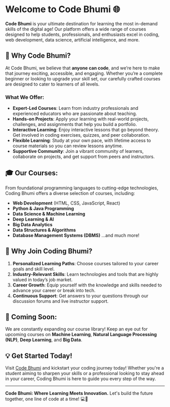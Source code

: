 # Welcome to **Code Bhumi** 🌐

**Code Bhumi** is your ultimate destination for learning the most in-demand skills of the digital age! Our platform offers a wide range of courses designed to help students, professionals, and enthusiasts excel in coding, web development, data science, artificial intelligence, and more.

## 🚀 **Why Code Bhumi?**

At Code Bhumi, we believe that **anyone can code**, and we’re here to make that journey exciting, accessible, and engaging. Whether you’re a complete beginner or looking to upgrade your skill set, our carefully crafted courses are designed to cater to learners of all levels.

### **What We Offer:**
- **Expert-Led Courses**: Learn from industry professionals and experienced educators who are passionate about teaching.
- **Hands-on Projects**: Apply your learning with real-world projects, challenges, and assignments that help you build a portfolio.
- **Interactive Learning**: Enjoy interactive lessons that go beyond theory. Get involved in coding exercises, quizzes, and peer collaboration.
- **Flexible Learning**: Study at your own pace, with lifetime access to course materials so you can review lessons anytime.
- **Supportive Community**: Join a vibrant community of learners, collaborate on projects, and get support from peers and instructors.

## 🎓 **Our Courses:**
From foundational programming languages to cutting-edge technologies, Coding Bhumi offers a diverse selection of courses, including:
- **Web Development** (HTML, CSS, JavaScript, React)
- **Python & Java Programming**
- **Data Science & Machine Learning**
- **Deep Learning & AI**
- **Big Data Analytics**
- **Data Structures & Algorithms**
- **Database Management Systems (DBMS)**
…and much more!

## 🌟 **Why Join Coding Bhumi?**

1. **Personalized Learning Paths**: Choose courses tailored to your career goals and skill level.
2. **Industry-Relevant Skills**: Learn technologies and tools that are highly valued in today’s job market.
3. **Career Growth**: Equip yourself with the knowledge and skills needed to advance your career or break into tech.
4. **Continuous Support**: Get answers to your questions through our discussion forums and live instructor support.

## 📅 **Coming Soon:**
We are constantly expanding our course library! Keep an eye out for upcoming courses on **Machine Learning**, **Natural Language Processing (NLP)**, **Deep Learning**, and **Big Data**.

## 💡 **Get Started Today!**
Visit [Code Bhumi](https://codingbhumi.com) and kickstart your coding journey today! Whether you're a student aiming to sharpen your skills or a professional looking to stay ahead in your career, Coding Bhumi is here to guide you every step of the way.

---

**Code Bhumi: Where Learning Meets Innovation.** Let's build the future together, one line of code at a time! 💻🌱